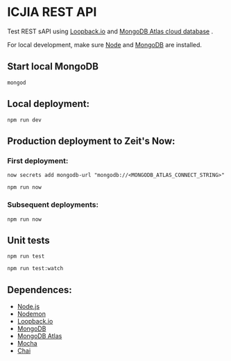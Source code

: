 # ICJIA REST API

Test REST sAPI using [Loopback.io](https://loopback.io) and [MongoDB Atlas cloud database](https://cloud.mongodb.com/) .

For local development, make sure [Node](https://nodejs.org/en/) and [MongoDB]() are installed.

## Start local MongoDB
```
mongod
```

## Local deployment:
```
npm run dev
```

## Production deployment to Zeit's Now:

### First deployment:

```
now secrets add mongodb-url "mongodb://<MONGODB_ATLAS_CONNECT_STRING>"

npm run now
```

### Subsequent deployments:
```
npm run now
```

## Unit tests
```
npm run test

npm run test:watch
```

## Dependences:
- [Node.js](https://nodejs.org/en/)
- [Nodemon](https://github.com/remy/nodemon)
- [Loopback.io](https://loopback.io)
- [MongoDB](https://www.mongodb.com/)
- [MongoDB Atlas](https://www.mongodb.com/cloud/atlas)
- [Mocha](https://github.com/mochajs/mocha)
- [Chai](http://chaijs.com/)
